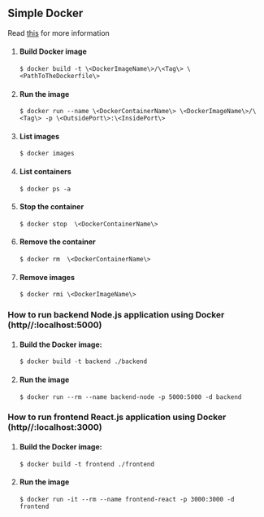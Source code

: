 ## Simple Docker
Read [this](https://docs.docker.com/engine/reference/builder/) for more information

1. #### Build Docker image

    ```
    $ docker build -t \<DockerImageName\>/\<Tag\> \<PathToTheDockerfile\>
    ```

1. #### Run the image

    ```
    $ docker run --name \<DockerContainerName\> \<DockerImageName\>/\<Tag\> -p \<OutsidePort\>:\<InsidePort\>
    ```

1. #### List images

    ```
    $ docker images
    ```

1. #### List containers

    ```
    $ docker ps -a
    ```

1. #### Stop the container

    ```
    $ docker stop  \<DockerContainerName\>
    ```

1. #### Remove the container

    ```
    $ docker rm  \<DockerContainerName\>
    ```

1. #### Remove images

    ```
    $ docker rmi \<DockerImageName\>
    ```

### How to run backend Node.js application using Docker (http//:localhost:5000)

1. #### Build the Docker image:

    ```
    $ docker build -t backend ./backend
    ```

1. #### Run the image

    ```
    $ docker run --rm --name backend-node -p 5000:5000 -d backend
    ```

### How to run frontend React.js application using Docker (http//:localhost:3000)

1. #### Build the Docker image:

    ```
    $ docker build -t frontend ./frontend
    ```

1. #### Run the image

    ```
    $ docker run -it --rm --name frontend-react -p 3000:3000 -d frontend
    ```